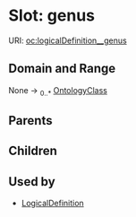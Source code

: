 
# Slot: genus




URI: [oc:logicalDefinition__genus](http://w3id.org/ontogpt/ontology-class-templatelogicalDefinition__genus)


## Domain and Range

None &#8594;  <sub>0..\*</sub> [OntologyClass](OntologyClass.md)

## Parents


## Children


## Used by

 * [LogicalDefinition](LogicalDefinition.md)
